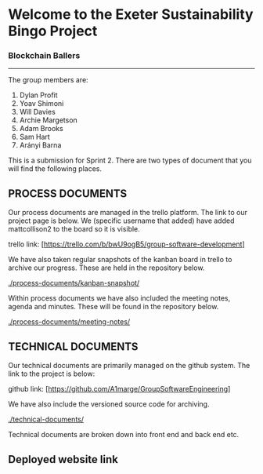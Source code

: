 # Welcome to the Exeter Sustainability Bingo Project

### Blockchain Ballers
___

The group members are:

1. Dylan Profit
2. Yoav Shimoni
3. Will Davies
4. Archie Margetson
5. Adam Brooks
6. Sam Hart
7. Arányi Barna


This is a submission for Sprint 2. There are two types of document that you will find the following places.

## PROCESS DOCUMENTS
Our process documents are managed in the trello platform. The link to our project page is below. We (specific username that added) have added mattcollison2 to the board so it is visible.

trello link: [https://trello.com/b/bwU9ogB5/group-software-development]

We have also taken regular snapshots of the kanban board in trello to archive our progress. These are held in the repository below.

[./process-documents/kanban-snapshot/](./process-documents/kanban-snapshot/)

Within process documents we have also included the meeting notes, agenda and minutes. These will be found in the repository below.

[./process-documents/meeting-notes/](./process-documents/meeting-notes/)


## TECHNICAL DOCUMENTS
Our technical documents are primarily managed on the github system. The link to the project is below:

github link: [https://github.com/A1marge/GroupSoftwareEngineering]

We have also include the versioned source code for archiving.

[./technical-documents/](./technical-documents/)

Technical documents are broken down into front end and back end etc.  

## Deployed website link

